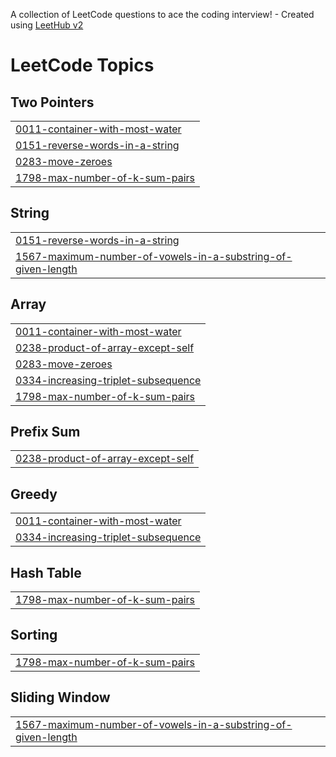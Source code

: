 A collection of LeetCode questions to ace the coding interview! - Created using [LeetHub v2](https://github.com/arunbhardwaj/LeetHub-2.0)
<!---LeetCode Topics Start-->
# LeetCode Topics
## Two Pointers
|  |
| ------- |
| [0011-container-with-most-water](https://github.com/aromal-ARO/Leetcode/tree/master/0011-container-with-most-water) |
| [0151-reverse-words-in-a-string](https://github.com/aromal-ARO/Leetcode/tree/master/0151-reverse-words-in-a-string) |
| [0283-move-zeroes](https://github.com/aromal-ARO/Leetcode/tree/master/0283-move-zeroes) |
| [1798-max-number-of-k-sum-pairs](https://github.com/aromal-ARO/Leetcode/tree/master/1798-max-number-of-k-sum-pairs) |
## String
|  |
| ------- |
| [0151-reverse-words-in-a-string](https://github.com/aromal-ARO/Leetcode/tree/master/0151-reverse-words-in-a-string) |
| [1567-maximum-number-of-vowels-in-a-substring-of-given-length](https://github.com/aromal-ARO/Leetcode/tree/master/1567-maximum-number-of-vowels-in-a-substring-of-given-length) |
## Array
|  |
| ------- |
| [0011-container-with-most-water](https://github.com/aromal-ARO/Leetcode/tree/master/0011-container-with-most-water) |
| [0238-product-of-array-except-self](https://github.com/aromal-ARO/Leetcode/tree/master/0238-product-of-array-except-self) |
| [0283-move-zeroes](https://github.com/aromal-ARO/Leetcode/tree/master/0283-move-zeroes) |
| [0334-increasing-triplet-subsequence](https://github.com/aromal-ARO/Leetcode/tree/master/0334-increasing-triplet-subsequence) |
| [1798-max-number-of-k-sum-pairs](https://github.com/aromal-ARO/Leetcode/tree/master/1798-max-number-of-k-sum-pairs) |
## Prefix Sum
|  |
| ------- |
| [0238-product-of-array-except-self](https://github.com/aromal-ARO/Leetcode/tree/master/0238-product-of-array-except-self) |
## Greedy
|  |
| ------- |
| [0011-container-with-most-water](https://github.com/aromal-ARO/Leetcode/tree/master/0011-container-with-most-water) |
| [0334-increasing-triplet-subsequence](https://github.com/aromal-ARO/Leetcode/tree/master/0334-increasing-triplet-subsequence) |
## Hash Table
|  |
| ------- |
| [1798-max-number-of-k-sum-pairs](https://github.com/aromal-ARO/Leetcode/tree/master/1798-max-number-of-k-sum-pairs) |
## Sorting
|  |
| ------- |
| [1798-max-number-of-k-sum-pairs](https://github.com/aromal-ARO/Leetcode/tree/master/1798-max-number-of-k-sum-pairs) |
## Sliding Window
|  |
| ------- |
| [1567-maximum-number-of-vowels-in-a-substring-of-given-length](https://github.com/aromal-ARO/Leetcode/tree/master/1567-maximum-number-of-vowels-in-a-substring-of-given-length) |
<!---LeetCode Topics End-->
